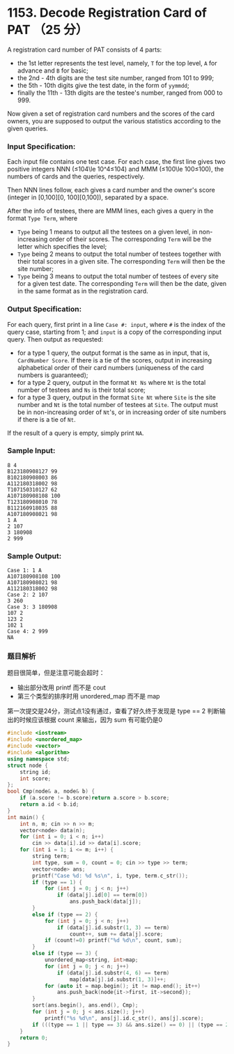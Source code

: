 # 1153. Decode Registration Card of PAT （25 分）

A registration card number of PAT consists of 4 parts:

*   the 1st letter represents the test level, namely, `T` for the top level, `A` for advance and `B` for basic;
*   the 2nd - 4th digits are the test site number, ranged from 101 to 999;
*   the 5th - 10th digits give the test date, in the form of `yymmdd`;
*   finally the 11th - 13th digits are the testee's number, ranged from 000 to 999.

Now given a set of registration card numbers and the scores of the card owners, you are supposed to output the various statistics according to the given queries.

### Input Specification:

Each input file contains one test case. For each case, the first line gives two positive integers NNN (≤104\\le 10^4≤10​4​​) and MMM (≤100\\le 100≤100), the numbers of cards and the queries, respectively.

Then NNN lines follow, each gives a card number and the owner's score (integer in \[0,100\]\[0, 100\]\[0,100\]), separated by a space.

After the info of testees, there are MMM lines, each gives a query in the format `Type Term`, where

*   `Type` being 1 means to output all the testees on a given level, in non-increasing order of their scores. The corresponding `Term` will be the letter which specifies the level;
*   `Type` being 2 means to output the total number of testees together with their total scores in a given site. The corresponding `Term` will then be the site number;
*   `Type` being 3 means to output the total number of testees of every site for a given test date. The corresponding `Term` will then be the date, given in the same format as in the registration card.

### Output Specification:

For each query, first print in a line `Case #: input`, where `#` is the index of the query case, starting from 1; and `input` is a copy of the corresponding input query. Then output as requested:

*   for a type 1 query, the output format is the same as in input, that is, `CardNumber Score`. If there is a tie of the scores, output in increasing alphabetical order of their card numbers (uniqueness of the card numbers is guaranteed);
*   for a type 2 query, output in the format `Nt Ns` where `Nt` is the total number of testees and `Ns` is their total score;
*   for a type 3 query, output in the format `Site Nt` where `Site` is the site number and `Nt` is the total number of testees at `Site`. The output must be in non-increasing order of `Nt`'s, or in increasing order of site numbers if there is a tie of `Nt`.

If the result of a query is empty, simply print `NA`.

### Sample Input:

    8 4
    B123180908127 99
    B102180908003 86
    A112180318002 98
    T107150310127 62
    A107180908108 100
    T123180908010 78
    B112160918035 88
    A107180908021 98
    1 A
    2 107
    3 180908
    2 999
    

### Sample Output:

    Case 1: 1 A
    A107180908108 100
    A107180908021 98
    A112180318002 98
    Case 2: 2 107
    3 260
    Case 3: 3 180908
    107 2
    123 2
    102 1
    Case 4: 2 999
    NA

### 题目解析

题目很简单，但是注意可能会超时：

- 输出部分改用 printf 而不是 cout
- 第三个类型的排序时用 unordered_map 而不是 map

第一次提交是24分，测试点1没有通过，查看了好久终于发现是 type == 2 判断输出的时候应该根据 count 来输出，因为 sum 有可能仍是0

```C++
#include <iostream>
#include <unordered_map>
#include <vector>
#include <algorithm>
using namespace std;
struct node {
	string id;
	int score;
};
bool Cmp(node& a, node& b) {
	if (a.score != b.score)return a.score > b.score;
	return a.id < b.id;
}
int main() {
	int n, m; cin >> n >> m;
	vector<node> data(n);
	for (int i = 0; i < n; i++)
		cin >> data[i].id >> data[i].score;
	for (int i = 1; i <= m; i++) {
		string term;
		int type, sum = 0, count = 0; cin >> type >> term;
		vector<node> ans;
		printf("Case %d: %d %s\n", i, type, term.c_str());
		if (type == 1) {
			for (int j = 0; j < n; j++)
				if (data[j].id[0] == term[0])
					ans.push_back(data[j]);
		}
		else if (type == 2) {
			for (int j = 0; j < n; j++)
				if (data[j].id.substr(1, 3) == term)
					count++, sum += data[j].score;
			if (count!=0) printf("%d %d\n", count, sum);
		}
		else if (type == 3) {
			unordered_map<string, int>map;
			for (int j = 0; j < n; j++)
				if (data[j].id.substr(4, 6) == term)
					map[data[j].id.substr(1, 3)]++;
			for (auto it = map.begin(); it != map.end(); it++)
				ans.push_back(node{it->first, it->second});
		}
		sort(ans.begin(), ans.end(), Cmp);
		for (int j = 0; j < ans.size(); j++)
			printf("%s %d\n", ans[j].id.c_str(), ans[j].score);
		if (((type == 1 || type == 3) && ans.size() == 0) || (type == 2 && count == 0)) printf("NA\n");
	}
	return 0;
}
```